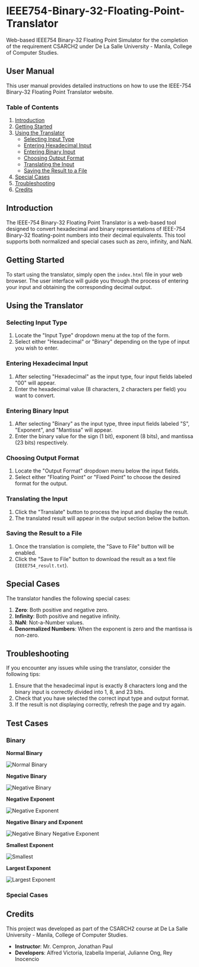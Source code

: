 # IEEE754-Binary-32-Floating-Point-Translator

Web-based IEEE754 Binary-32 Floating Point Simulator for the completion of the requirement CSARCH2 under De La Salle University - Manila, College of Computer Studies.

## User Manual

This user manual provides detailed instructions on how to use the IEEE-754 Binary-32 Floating Point Translator website.

### Table of Contents

1. [Introduction](#introduction)
2. [Getting Started](#getting-started)
3. [Using the Translator](#using-the-translator)
    - [Selecting Input Type](#selecting-input-type)
    - [Entering Hexadecimal Input](#entering-hexadecimal-input)
    - [Entering Binary Input](#entering-binary-input)
    - [Choosing Output Format](#choosing-output-format)
    - [Translating the Input](#translating-the-input)
    - [Saving the Result to a File](#saving-the-result-to-a-file)
4. [Special Cases](#special-cases)
5. [Troubleshooting](#troubleshooting)
6. [Credits](#credits)

## Introduction

The IEEE-754 Binary-32 Floating Point Translator is a web-based tool designed to convert hexadecimal and binary representations of IEEE-754 Binary-32 floating-point numbers into their decimal equivalents. This tool supports both normalized and special cases such as zero, infinity, and NaN.

## Getting Started

To start using the translator, simply open the `index.html` file in your web browser. The user interface will guide you through the process of entering your input and obtaining the corresponding decimal output.

## Using the Translator

### Selecting Input Type

1. Locate the "Input Type" dropdown menu at the top of the form.
2. Select either "Hexadecimal" or "Binary" depending on the type of input you wish to enter.

### Entering Hexadecimal Input

1. After selecting "Hexadecimal" as the input type, four input fields labeled "00" will appear.
2. Enter the hexadecimal value (8 characters, 2 characters per field) you want to convert.

### Entering Binary Input

1. After selecting "Binary" as the input type, three input fields labeled "S", "Exponent", and "Mantissa" will appear.
2. Enter the binary value for the sign (1 bit), exponent (8 bits), and mantissa (23 bits) respectively.

### Choosing Output Format

1. Locate the "Output Format" dropdown menu below the input fields.
2. Select either "Floating Point" or "Fixed Point" to choose the desired format for the output.

### Translating the Input

1. Click the "Translate" button to process the input and display the result.
2. The translated result will appear in the output section below the button.

### Saving the Result to a File

1. Once the translation is complete, the "Save to File" button will be enabled.
2. Click the "Save to File" button to download the result as a text file (`IEEE754_result.txt`).

## Special Cases

The translator handles the following special cases:

1. **Zero**: Both positive and negative zero.
2. **Infinity**: Both positive and negative infinity.
3. **NaN**: Not-a-Number values.
4. **Denormalized Numbers**: When the exponent is zero and the mantissa is non-zero.

## Troubleshooting

If you encounter any issues while using the translator, consider the following tips:

1. Ensure that the hexadecimal input is exactly 8 characters long and the binary input is correctly divided into 1, 8, and 23 bits.
2. Check that you have selected the correct input type and output format.
3. If the result is not displaying correctly, refresh the page and try again.

## Test Cases

### Binary 
**Normal Binary**

![Normal Binary](https://github.com/user-attachments/assets/ab25b260-01ba-43ef-b45b-99d384de7adf)

**Negative Binary**

![Negative Binary](https://github.com/user-attachments/assets/a3d71f86-953e-4b49-82e6-21510e8a05fb)

**Negative Exponent**

![Negative Exponent](https://github.com/user-attachments/assets/7e12a09e-b674-42a5-84f1-34fa4ec116ab)

**Negative Binary and Exponent**

![Negative Binary Negative Exponent](https://github.com/user-attachments/assets/e5d416c4-b442-4272-94da-d309d5797981)

**Smallest Exponent**

![Smallest](https://github.com/user-attachments/assets/a4b5617d-9c4f-481e-9496-869e55287bf2)

**Largest Exponent**

![Largest Exponent](https://github.com/user-attachments/assets/1c9e572f-1ff1-4eca-a315-3a7c029c72af)


### Special Cases


## Credits

This project was developed as part of the CSARCH2 course at De La Salle University - Manila, College of Computer Studies.

- **Instructor**: Mr. Cempron, Jonathan Paul
- **Developers**: Alfred Victoria, Izabella Imperial, Julianne Ong, Rey Inocencio 
